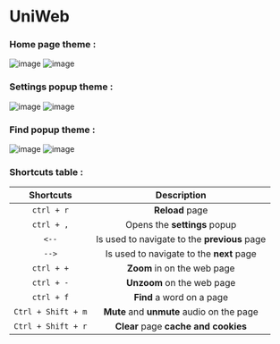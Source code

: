 # UniWeb
 
### Home page **theme** :

![image](https://github.com/user-attachments/assets/062b4d97-6ede-47e4-8e51-936dee9ec4da)
![image](https://github.com/user-attachments/assets/4404198b-f481-4dab-b88f-2e700ef8f769)



### Settings popup **theme** :

![image](https://github.com/user-attachments/assets/30d47ebb-bfb0-4c79-823c-ae99d86c95eb)
![image](https://github.com/user-attachments/assets/1cbf4537-73e0-4e6a-b45d-1b301fcd6cb2)

### Find popup **theme** :

![image](https://github.com/user-attachments/assets/a2751514-6aa9-4410-8224-7f1dbf8f6476)
![image](https://github.com/user-attachments/assets/e85f916f-3442-46e5-91ce-b63629f3d4ff)

### Shortcuts table :

| Shortcuts | Description |
| :---: | :---: |
| `ctrl + r` | **Reload** page |
| `ctrl + ,` | Opens the **settings** popup |
| `<--` | Is used to navigate to the **previous** page |
| `-->` | Is used to navigate to the **next** page |
| `ctrl + +` | **Zoom** in on the web page |
| `ctrl + -` | **Unzoom** on the web page |
| `ctrl + f` | **Find** a word on a page |
| `Ctrl + Shift + m` | **Mute** and **unmute** audio on the page |
| `Ctrl + Shift + r` | **Clear** page **cache and cookies** |


